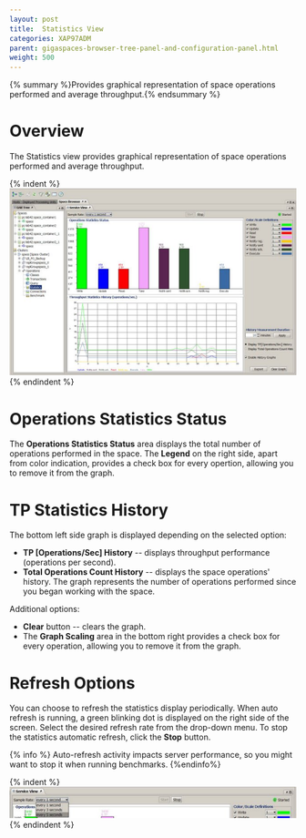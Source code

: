 ```yaml
---
layout: post
title:  Statistics View
categories: XAP97ADM
parent: gigaspaces-browser-tree-panel-and-configuration-panel.html
weight: 500
---
```


{% summary %}Provides graphical representation of space operations performed and average throughput.{% endsummary %}

# Overview

The Statistics view provides graphical representation of space operations performed and average throughput.

{% indent %}
![GMC_space_statistics_7.1.jpg](/attachment_files/GMC_space_statistics_7.1.jpg)
{% endindent %}

# Operations Statistics Status

The **Operations Statistics Status** area displays the total number of operations performed in the space. The **Legend** on the right side, apart from color indication, provides a check box for every opertion, allowing you to remove it from the graph.

# TP Statistics History

The bottom left side graph is displayed depending on the selected option:

- **TP \[Operations/Sec\] History** -- displays throughput performance (operations per second).
- **Total Operations Count History** -- displays the space operations' history. The graph represents the number of operations performed since you began working with the space.

Additional options:

- **Clear** button -- clears the graph.
- The **Graph Scaling** area in the bottom right provides a check box for every operation, allowing you to remove it from the graph.

# Refresh Options

You can choose to refresh the statistics display periodically. When auto refresh is running, a green blinking dot is displayed on the right side of the screen. Select the desired refresh rate from the drop-down menu. To stop the statistics automatic refresh, click the **Stop** button.

{% info %}
Auto-refresh activity impacts server performance, so you might want to stop it when running benchmarks.
{%endinfo%}

{% indent %}
![GMC_space_statistics_RefreshRate_area_TopRight_7.1.jpg](/attachment_files/GMC_space_statistics_RefreshRate_area_TopRight_7.1.jpg)
{% endindent %}


